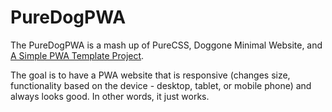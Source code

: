 # PureDogPWA
The PureDogPWA is a mash up of PureCSS, Doggone Minimal Website, and <a href="https://levelup.gitconnected.com/a-simple-pwa-template-project-85ae4927d14e">A Simple PWA Template Project</a>.
<p>
The goal is to have a PWA website that is responsive (changes size, functionality based on the device - desktop, tablet, or mobile phone) and always looks good. In other words, it just works.